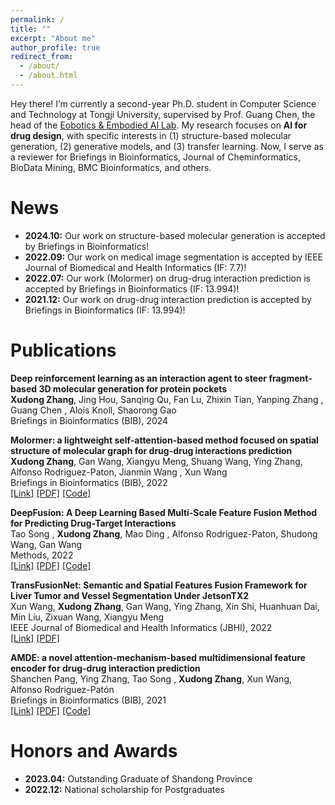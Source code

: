 ```yaml
---
permalink: /
title: ""
excerpt: "About me"
author_profile: true
redirect_from: 
  - /about/
  - /about.html
---
```


Hey there! I’m currently a second-year Ph.D. student in Computer Science and Technology at Tongji University, supervised by Prof. Guang Chen, the head of the [Eobotics & Embodied AI Lab](https://ispc-group.github.io/). My research focuses on **AI for drug design**, with specific interests in (1) structure-based molecular generation, (2) generative models, and (3) transfer learning. Now, I serve as a reviewer for Briefings in Bioinformatics, Journal of Cheminformatics, BioData Mining, BMC Bioinformatics, and others.

News
======
* **2024.10:** Our work on structure-based molecular generation is accepted by Briefings in Bioinformatics!
* **2022.09:** Our work on medical image segmentation is accepted by IEEE Journal of Biomedical and Health Informatics (IF: 7.7)!
* **2022.07:** Our work (Molormer) on drug-drug interaction prediction is accepted by Briefings in Bioinformatics (IF: 13.994)!
* **2021.12:** Our work on drug-drug interaction prediction is accepted by Briefings in Bioinformatics (IF: 13.994)!



Publications
======
**Deep reinforcement learning as an interaction agent to steer fragment-based 3D molecular generation for protein pockets**  
**Xudong Zhang**, Jing Hou, Sanqing Qu, Fan Lu, Zhixin Tian, Yanping Zhang<link rel="stylesheet" href="https://cdnjs.cloudflare.com/ajax/libs/font-awesome/6.0.0-beta3/css/all.min.css">
<i class="fas fa-envelope"></i>, Guang Chen <link rel="stylesheet" href="https://cdnjs.cloudflare.com/ajax/libs/font-awesome/6.0.0-beta3/css/all.min.css">
<i class="fas fa-envelope"></i>, Alois Knoll, Shaorong Gao  
Briefings in Bioinformatics (BIB), 2024 

**Molormer: a lightweight self-attention-based method focused on spatial structure of molecular graph for drug-drug interactions prediction**  
**Xudong Zhang**, Gan Wang, Xiangyu Meng, Shuang Wang, Ying Zhang, Alfonso Rodriguez-Paton, Jianmin Wang<link rel="stylesheet" href="https://cdnjs.cloudflare.com/ajax/libs/font-awesome/6.0.0-beta3/css/all.min.css">
<i class="fas fa-envelope"></i>, Xun Wang<link rel="stylesheet" href="https://cdnjs.cloudflare.com/ajax/libs/font-awesome/6.0.0-beta3/css/all.min.css">
<i class="fas fa-envelope"></i>  
Briefings in Bioinformatics (BIB), 2022  
[[Link]](https://doi.org/10.1093/bib/bbac296) [[PDF]](files/molormer.pdf) [[Code]](https://github.com/IsXudongZhang/Molormer)

**DeepFusion: A Deep Learning Based Multi-Scale Feature Fusion Method for Predicting Drug-Target Interactions**  
Tao Song<link rel="stylesheet" href="https://cdnjs.cloudflare.com/ajax/libs/font-awesome/6.0.0-beta3/css/all.min.css">
<i class="fas fa-envelope"></i>, **Xudong Zhang**, Mao Ding<link rel="stylesheet" href="https://cdnjs.cloudflare.com/ajax/libs/font-awesome/6.0.0-beta3/css/all.min.css">
<i class="fas fa-envelope"></i>, Alfonso Rodriguez-Paton, Shudong Wang, Gan Wang  
Methods, 2022  
[[Link]](https://www.sciencedirect.com/science/article/abs/pii/S1046202322000378?via%3Dihub) [[PDF]](files/deepfusion.pdf) [[Code]](https://github.com/IsXudongZhang/DeepFusion)

**TransFusionNet: Semantic and Spatial Features Fusion Framework for Liver Tumor and Vessel Segmentation Under JetsonTX2**  
Xun Wang, **Xudong Zhang**, Gan Wang, Ying Zhang, Xin Shi, Huanhuan Dai, Min Liu, Zixuan Wang, Xiangyu Meng  
IEEE Journal of Biomedical and Health Informatics (JBHI), 2022  
[[Link]](https://ieeexplore.ieee.org/document/9893911) [[PDF]](files/jbi.pdf) 

**AMDE: a novel attention-mechanism-based multidimensional feature encoder for drug-drug interaction prediction**  
Shanchen Pang, Ying Zhang, Tao Song<link rel="stylesheet" href="https://cdnjs.cloudflare.com/ajax/libs/font-awesome/6.0.0-beta3/css/all.min.css">
<i class="fas fa-envelope"></i>, **Xudong Zhang**, Xun Wang, Alfonso Rodriguez-Patón  
Briefings in Bioinformatics (BIB), 2021  
[[Link]](https://doi.org/10.1093/bib/bbab545) [[PDF]](files/AMDE.pdf) [[Code]](https://github.com/wan-YingZ/AMDE-master)  



Honors and Awards
======
* **2023.04:** Outstanding Graduate of Shandong Province
* **2022.12:** National scholarship for Postgraduates
